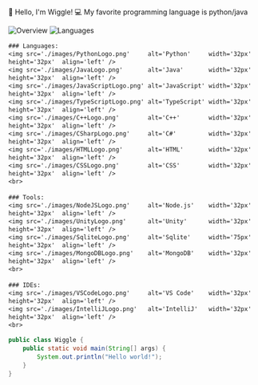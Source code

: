 👋 Hello, I'm Wiggle!
💻 My favorite programming language is python/java

![Overview](https://github.com/WiggleGiggle/github-stats/blob/master/generated/overview.svg)
![Languages](https://github.com/WiggleGiggle/github-stats/blob/master/generated/languages.svg)

<body>
    
    ### Languages:  
    <img src='./images/PythonLogo.png'     alt='Python'     width='32px' height='32px'  align='left' />
    <img src='./images/JavaLogo.png'       alt='Java'       width='32px' height='32px'  align='left' />
    <img src='./images/JavaScriptLogo.png' alt='JavaScript' width='32px' height='32px'  align='left' />
    <img src='./images/TypeScriptLogo.png' alt='TypeScript' width='32px' height='32px'  align='left' />
    <img src='./images/C++Logo.png'        alt='C++'        width='32px' height='32px'  align='left' />
    <img src='./images/CSharpLogo.png'     alt='C#'         width='32px' height='32px'  align='left' />
    <img src='./images/HTMLLogo.png'       alt='HTML'       width='32px' height='32px'  align='left' />
    <img src='./images/CSSLogo.png'        alt='CSS'        width='32px' height='32px'  align='left' />
    <br>

    ### Tools:  
    <img src='./images/NodeJSLogo.png'     alt='Node.js'    width='32px' height='32px'  align='left' />
    <img src='./images/UnityLogo.png'      alt='Unity'      width='32px' height='32px'  align='left' />
    <img src='./images/SqliteLogo.png'     alt='Sqlite'     width='75px' height='32px'  align='left' />
    <img src='./images/MongoDBLogo.png'    alt='MongoDB'    width='32px' height='32px'  align='left' />
    <br>

    ### IDEs:  
    <img src='./images/VSCodeLogo.png'     alt='VS Code'    width='32px' height='32px'  align='left' />
    <img src='./images/IntelliJLogo.png'   alt='IntelliJ'   width='32px' height='32px'  align='left' />
    <br>
    
</body>

```java
public class Wiggle {
    public static void main(String[] args) {
        System.out.println("Hello world!");
    }
}
```

